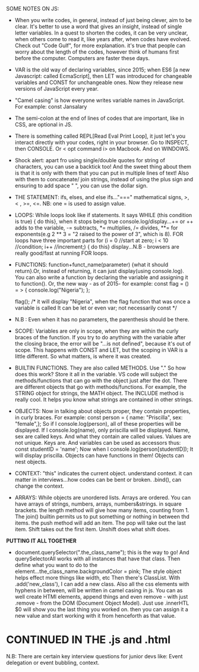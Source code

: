 SOME NOTES ON JS:
- When you write codes, in general, instead of just being clever, aim to be clear. It's better to use a word that gives an insight, instead of single letter variables. In a quest to shorten the codes, it can be very unclear, when others come to read it, like years after, when codes have evolved. Check out "Code Gulf", for more explanation. it's true that people can worry about the length of the codes, however think of humans first before the computer. Computers are faster these days.
- VAR is the old way of declaring variables, since 2015; when ES6 [a new Javascript: called EcmaScript], then LET was introduced for changeable variables and CONST for unchangeable ones. Now they release new versions of JavaScript every year.
- "Camel casing" is how everyone writes variable names in JavaScript. For example: const Jansalary
- The semi-colon at the end of lines of codes that are important, like in CSS, are optional in JS.
- There is something called REPL[Read Eval Print Loop], it just let's you interact directly with your codes, right in your browser. Go to INSPECT, then CONSOLE. Or < opt command i> on Macbook. And <ctrl shift i> on WINDOWS.
- Shock alert: apart fro using single/double quotes for string of characters, you can use a backtick too! And the sweet thing about them is that it is only with them that you can put in multiple lines of text! Also with them to concatenate/ join strings, instead of using the plus sign and ensuring to add space " ", you can use the dollar sign.
- THE STATEMENT: ifs, elses, and else ifs..."===" mathematical signs, >, < , >=, <=. NB: one = is used to assign value. 
- LOOPS: While loops look like if statements. It says WHILE (this condition is true) { do this}, when it stops being true console.log/display...+= or ++ adds to the variable, -= subtracts, *= multiplies, /= divides, **= for exponents(e.g 2 ** 3 = "2 raised to the power of 3", which is 8). FOR loops have three important parts for (i = 0 //start at zero; i < 10 //condition; i++ //increment;) { do this} display...N.B - browsers are really good/fast at running FOR loops.
- FUNCTIONS: function+funct_name(parameter) {what it should return}.Or, instead of returning, it can just display(using console.log). You can also write a function by declaring the variable and assigning it to function(). Or, the new way - as of 2015- for example:
    const flag = () = > 
    { 
        console.log("Nigeria");
    };

    flag();
    /* it will display "Nigeria", when the flag function that was once a variable is called
    It can be let or even var; not necessarily const 
    */


- N.B : Even when it has no parameters, the parenthesis should be there.
- SCOPE: Variables are only in scope, when they are within the curly braces of the function. If you try to do anything with the variable after the closing brace, the error will be "...is not defined", because it's out of scope. This happens with CONST and LET, but the scoping in VAR is a little different. So what matters, is where it was created.
- BUILTIN FUNCTIONS. They are also called METHODS. Use "." So how does this work? Store it all in the variable. VS code will subject the methods/functions that can go with the object just after the dot. There are different objects that go with methods/functions. For example, the STRING object for strings, the MATH object. The INCLUDE method is really cool. It helps you know what strings are contained in other strings.
- OBJECTS: Now in talking about objects proper, they contain properties, in curly braces. For example: const person = { name: "Priscilla", sex: "female",}; So if I console.log(person), all of these properties will be displayed. If I console.log(name), only priscilla will be displayed. Name, sex are called keys. And what they contain are called values.
Values are not unique. Keys are. And variables can be used as accessors thus: const studentID  = 'name'; Now when I console.log(person[studentID]); It will display priscilla. Objects can have functions in them! Objects can nest objects.
- CONTEXT: "this" indicates the current object. understand context. it can matter in interviews...how codes can be bent or broken.
.bind(), can change the context.
- ARRAYS: While objects are unordered lists. Arrays are ordered. You can have arrays of strings, numbers, arrays, numbers&strings. in square brackets. the length method will give how many items, counting from 1. The join() builtin permits us to put something or nothing in between thd items. the push method will add an item. The pop will take out the last item. Shift takes out the first item. Unshift does what shift does.

**PUTTING IT ALL TOGETHER**
- document.querySelector(".the_class_name"); this is the way to go! And querySelectorAll works with all instances that have that class. Then define what you want to do to the element...the_class_name.backgroundColor = pink; The style object helps effect more things like width, etc Then there's ClassList. With .add('new_class'), I can add a new class. 
Also all the css elements with hyphens in between, will be written in camel casing in js.
You can as well create HTMl elements, append things and even remove - with just .remove - from the DOM (Document Object Model). Just use .innerHTL
$0 will show you the last thing you worked on. then you can assign it a new value and start working with it from henceforth as that value.
# CONTINUED IN THE .js and .html
N.B: There are certain key interview questions for junior devs like: Event delegation or event bubbling, context.
